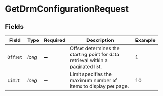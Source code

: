 # GetDrmConfigurationRequest


## Fields

| Field                                                                            | Type                                                                             | Required                                                                         | Description                                                                      | Example                                                                          |
| -------------------------------------------------------------------------------- | -------------------------------------------------------------------------------- | -------------------------------------------------------------------------------- | -------------------------------------------------------------------------------- | -------------------------------------------------------------------------------- |
| `Offset`                                                                         | *long*                                                                           | :heavy_minus_sign:                                                               | Offset determines the starting point for data retrieval within a paginated list. | 1                                                                                |
| `Limit`                                                                          | *long*                                                                           | :heavy_minus_sign:                                                               | Limit specifies the maximum number of items to display per page.                 | 10                                                                               |